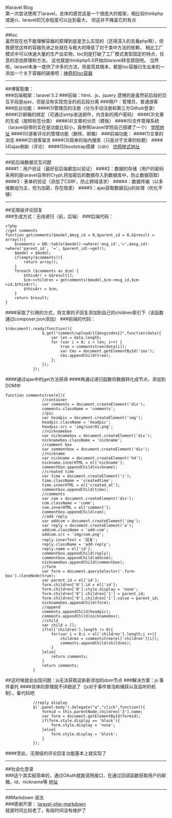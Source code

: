 #laravel Blog
</br>
第一次尝试使用了laravel，总体的感觉这是一个很庞大的框架，相比较thinkphp或是ci，laravel的冗余程度可以达到最大，
但这并不掩盖它的有点
***
##Ioc
</br>
虽然现在也不能理解容器的原理到底是怎么实现的（还得深入的去看php啊），但我感觉这样的容器先进之处就在与极大的降低了对于类中方法的依赖，
相比工厂模式中可以快速大量的生产出实物，Ioc则是打破了工厂模式类型固定的特点，任意的添加原理和方法，
这也就是thinkphp5.0开始向laravel转变原因吧。
当然啦，laravel本身一提供了许多的方法，但是究其根本，都是Ioc容器衍生出来的～
添加一个关于容器的链接吧：[神奇的Ioc容器]( https://laravel-china.org/topics/789)
***
##博客配置：
</br>
###后端框架：laravel 5.2
###前端：html、js、jquery
遗憾的是虽然前后段的交互手段是ajax，但是没有实现完全的前后段分离
###用户：管理员、普通游客
###后台功能：
####(1)管理员的注册（分为手动注册和第三方Github登录）
####(2)邮箱的绑定（可通过smtp发送邮件，内含新的用户密码）
####(3)文章的生成（按照标签分类）
####(4)文章的分页（模板）
####(5)文件管理系统（laravel自带的实在是功能比较小，我参照laravel学院自己搭建了一个）
[学院地址](http://laravelacademy.org/post/2333.html)
####(5)游客评论的管理功能（删除、邮箱）
###前端功能：
####(1)文章的浏览
####(2)游客留言
####(3)简单的站内搜索（只是对于文章的标题）
####(4)ajax刷新（评论）
####(5)bootstrap搭建（cdn）
[仿照样式地址](http://www.golaravel.com/)
***
##前后端数据交互问题
</br>
####1：用户验证（最好前后端都加以验证）
####2：数据的存储（用户的密码采用的是laravel自带的Crypt,将加密后的数据存入到数据库中，防止数据窃取）
####3：表单的验证（添加了CSRF，防止跨域请求）
####4：数据传输（以多维数组为主，但为加密，存在隐患）
####5：ajax获取数据后js的处理（优化不够）
***
##无限级评论回复
</br>
###生成方式：无线递归（前，后端）
###后端代码：
``` 
<?php
//get comments
function getcomments($model,$msg_id = 0,$parent_id = 0,&$result = array()){
    $comments = DB::table($model)->where('msg_id','=',$msg_id)->where('parent_id', '=', $parent_id)->get();
	$model = $model;
	if(empty($comments)){
		return array();
	}
	foreach ($comments as $cm) {
		$thisArr = &$result[];
		$cm->children = getcomments($model,$cm->msg_id,$cm->id,$thisArr);
		$thisArr = $cm;
	}
	return $result;	
}

```
####采取了引用的方式，将文章的子回复添加到自己的children索引下（该函数通过composer.json添加）
###前端的代码：
```
$(document).ready(function(){
    			$.get("comment/upload/{{$msgindex}}",function(data){
					var len = data.length;
					for (var i = 0; i < len; i++) {
						tree = commentstree(data[i]);
						var Cms = document.getElementById('cms');
						Cms.appendChild(tree);
					};
				});
			});
```
####通过ajax中的get方法获得
####再通过递归函数将数据转化成节点，添加到DOM中
```
function commentstree(el){
    			//container
				var comments = document.createElement('div');
				comments.className = 'comments';
				//pic
				var headpic = document.createElement('img');
				headpic.className = 'headpic';
				headpic.src = 'img/user02.png';
				//nicknamebox
				var nicknamebox = document.createElement('div');
				nicknamebox.className = 'nickname';
				//comment box
				var commentbox = document.createElement('div');
				//nickname
				var nickname = document.createElement('h4');
				nickname.innerHTML = el['nickname'];
				commentbox.appendChild(nickname);
				//created time
				var time = document.createElement('i');
				time.className = 'createdtime';
				time.innerHTML = el['created_at'];
				commentbox.appendChild(time);
				//comments
				var com = document.createElement('div');
				com.className = 'comm';
				com.innerHTML = el['comment'];
				commentbox.appendChild(com);
				//add reply
				var addcom = document.createElement('img');
				var reply = document.createElement('a');
				addcom.className = 'add-com';
				addcom.src = 'img/com.png';
				reply.innerText = '回复';
				reply.className = 'add-reply';
				reply.name = el['id'];
				commentbox.appendChild(reply);
				commentbox.appendChild(addcom);
				nicknamebox.appendChild(commentbox);
				//form
				var form = document.querySelector('.form-box').cloneNode(true);
				var parent_id = el['id'];
				form.children['0'].id = el['id'];
				form.children['0'].style.display = 'none';
				form.children['0'].children['1'] = parent_id;
				form.children['0'].children['1'].value = parent_id;
				nicknamebox.appendChild(form);
				//append
				comments.appendChild(headpic);
				comments.appendChild(nicknamebox);
				//child
				var child = [];
				if(el['children'].length != 0){
					for(var i = 0;i < el['children'].length;i ++){
						childcms = commentstree(el['children'][i]);
						comments.appendChild(childcms);
					}
				}else{
					return comments;	
				}
				return comments;	
			}
```
##这时候就会出现问题：js无法获取这新新添加的dom节点
###解决方案：js 事件委托
####具体的原理就不详细说了（js对于事件冒泡和捕获以及监听的机制），看代码吧
```
            //reply display
    		$('.panel-body').delegate("a","click",function(){
				formid = this.parentNode.children['3'].name;
				var form = document.getElementById(formid);
				if(form.style.display == 'block'){
					form.style.display = 'none';
				}else{
					form.style.display = 'block';
				}
			});
```
####至此，无限级的评论回复功能基本上就实现了
***
##社会化登录
</br>
###这个其实挺简单的，通过OAuth就能调用接口，在通过回调函数获取用户的邮箱，id，nickname等
[地址](https://oauth.net/2/)
***
##Markdown 语法
</br>
###感谢开源：
[laravel-php-markdown](https://github.com/yccphp/laravel-5-markdown-editor)
</br>就是时间比较老了，有段时间没有维护了
























